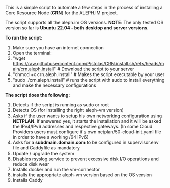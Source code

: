 This is a simple script to automate a few steps in the process of installing a Core Resource Node (**CRN**) for the ALEPH.IM project.

The script supports all the aleph.im OS versions. 
**NOTE**: The only tested OS version so far is **Ubuntu 22.04 - both desktop and server versions**.


**To run the script:**
  1) Make sure you have an internet connection
  2) Open the terminal: 
  3) "wget https://raw.githubusercontent.com/Pjstolas/CRN.install.sh/refs/heads/main/crn.aleph.install"     # Download the script to your server
  4) "chmod +x crn.aleph.install"    # Makes the script executable by your user
  5) "sudo ./crn.aleph.install"      # runs the script with sudo to install everything and make the necessary configurations
    

**The script does the following:**
  1) Detects if the script is running as sudo or root
  2) Detects OS (for installing the right aleph-vm version)
  3) Asks if the user wants to setup his own networking configuration using **NETPLAN**. If answered yes, it starts the installation and it will be asked the IPv4/IPv6 addresses and respective gateways. (In some Cloud Providers users must configure it's own netplan/50-cloud-init.yaml file in order to have a working /64 IPv6)
  4) Asks for a **subdmain.domain.com** to be configured in supervisor.env file and Caddyfile as mandatory
  5) Update / upgrade the system
  6) Disables rsyslog.service to prevent excessive disk I/O operations and reduce disk wear
  7) Installs docker and run the vm-connector
  8) installs the appropriate aleph-vm version based on the OS version
  9) Installs Caddy

